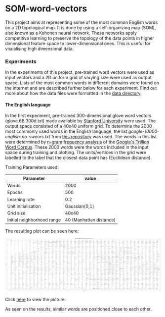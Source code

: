 # SOM-word-vectors

This project aims at representing some of the most common English words on a 2D topological map. It is done by using a self-organizing map (SOM), also known as a Kohonen neural network. These networks apply competitive learning to preserve the topology of the data points in higher dimensional feature space to lower-dimensional ones. This is useful for visualising high dimensional data.

### Experiments

In the experiments of this project, pre-trained word vectors were used as input vectors and a 2D uniform grid of varying size were used as output space. Lists of the most common words in different domains were found on the internet and are described further below for each experiment. Find out more about how the data files were formatted in the [data directory](data/README.md). 

#### The English language

In the first experiment, pre-trained 300-dimensional glove word vectors (glove.6B.300d.txt) made available by [Stanford University](https://nlp.stanford.edu/projects/glove/) were used. The output space consisted of a 40x40 uniform grid. To determine the 2000 most commonly used words in the English language, the list _google-10000-english-no-swears.txt_ from [this repository](https://github.com/first20hours/google-10000-english) 
was used. The words in this list were determined by [n-gram](https://en.wikipedia.org/wiki/N-gram) [frequency analysis](https://en.wikipedia.org/wiki/Frequency_analysis) of the [Google's Trillion Word Corpus](https://books.google.com/ngrams/info).
These 2000 words were the words included in the input space during training and plotting.
The units/vertices in the grid were labelled to the label that the closest data point has (Euclidean distance). 

Training Parameters used:

|Parameter|value|
|-----|----|
|Words|2000|
|Epochs|500|
|Learning rate| 0.2|
|Unit initialisation|Gaussian(0,1)|
|Grid size|40x40|
|Initial neighborhood range| 40 (Manhattan distance)|

The resulting plot can be seen here:

![alt text](results/Glove.6B.300d40_u2d.png "Topological map of words in the English language")

Click [here](results/Glove.6B.300d40_u2d.png?raw=true "Topological map of words in the English language") to view the picture. 

As seen on the results, similar words are positioned close to each other. 